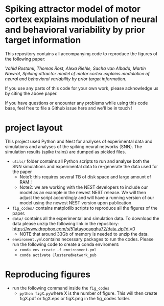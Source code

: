 # Spiking attractor model of motor cortex explains modulation of neural and behavioral variability by prior target information

This repository contains all accompanying code to reproduce the figures of the following paper:

*Vahid Rostami, Thomas Rost, Alexa Riehle, Sacha van Albada, Martin Nawrot, Spiking attractor model of motor cortex explains modulation of neural and behavioral variability by prior target information.*

If you use any parts of this code for your own work, please acknowledge us by citing the above paper.


If you have questions or encounter any problems while using this code base, feel free to file a Github issue here and we'll be in touch !

# project layout
This project used Python and Nest for analyses of experimental data and simulations and analyses of the spiking neural networks (SNN). The simulation results (spike trains) are dumped as pickled files.


* `utils/` folder contains all Python scripts to run and analyse both the SNN simulations and experimental data to re-generate the data used for the paper
  * Note1: this requires several TB of disk space and large amount of RAM !
  * Note2: we are working with the NEST developers to include our model as an example in the newest NEST release. We will then adjust the script accordingly and will have a running version of our model using the newest NEST version upon publication.
* `fig_codes/` contains matplotlib scripts to reproduce all the figures of the paper.
* `data/` contains all the experimental and simulation data. To download the data please unzip the following link in the repository: https://www.dropbox.com/s/51atayocaqqha72/data.zip?dl=0
  * NOTE that around 33Gb of memory is needed to unzip the data.
* `enviroment.yml`contains necessary packages to run the codes. Please run the following code to create a conda enviroment:
  * `conda env create -f environment.yml`
  * `conda activate ClusteredNetwork_pub` 

# Reproducing figures
* run the following command inside the `fig_codes`
  * `python figX.py`where X is the number of figure. This will then create figX.pdf or figX.eps or figX.png in the fig_codes folder.
